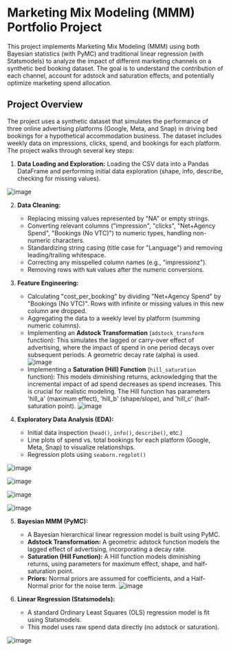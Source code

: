 # Marketing Mix Modeling (MMM) Portfolio Project

This project implements Marketing Mix Modeling (MMM) using both Bayesian statistics (with PyMC) and traditional linear regression (with Statsmodels) to analyze the impact of different marketing channels on a synthetic bed booking dataset. The goal is to understand the contribution of each channel, account for adstock and saturation effects, and potentially optimize marketing spend allocation.

## Project Overview

The project uses a synthetic dataset that simulates the performance of three online advertising platforms (Google, Meta, and Snap) in driving bed bookings for a hypothetical accommodation business.  The dataset includes weekly data on impressions, clicks, spend, and bookings for each platform.  The project walks through several key steps:

1.  **Data Loading and Exploration:** Loading the CSV data into a Pandas DataFrame and performing initial data exploration (shape, info, describe, checking for missing values).

![image](https://github.com/user-attachments/assets/aff94d03-50f0-46ab-9c5f-4f315fc3e4ac)

2.  **Data Cleaning:**
    *   Replacing missing values represented by "NA" or empty strings.
    *   Converting relevant columns ("impression", "clicks", "Net+Agency Spend", "Bookings (No VTC)") to numeric types, handling non-numeric characters.
    *   Standardizing string casing (title case for "Language") and removing leading/trailing whitespace.
    *   Correcting any misspelled column names (e.g., "impressionz").
    *   Removing rows with `NaN` values after the numeric conversions.



3.  **Feature Engineering:**
    *   Calculating "cost\_per\_booking" by dividing "Net+Agency Spend" by "Bookings (No VTC)". Rows with infinite or missing values in this new column are dropped.
    *   Aggregating the data to a weekly level by platform (summing numeric columns).
    *   Implementing an **Adstock Transformation** (`adstock_transform` function): This simulates the lagged or carry-over effect of advertising, where the impact of spend in one period decays over subsequent periods.  A geometric decay rate (alpha) is used.
      ![image](https://github.com/user-attachments/assets/bc084d97-71d2-407a-860e-b742acb4c1a1)
    *   Implementing a **Saturation (Hill) Function** (`hill_saturation` function): This models diminishing returns, acknowledging that the incremental impact of ad spend decreases as spend increases. This is crucial for realistic modeling. The Hill function has parameters 'hill_a' (maximum effect), 'hill_b' (shape/slope), and 'hill_c' (half-saturation point).
      ![image](https://github.com/user-attachments/assets/07a47eb9-7950-4f7c-8cba-42ffb5f4bce8)

      

4.  **Exploratory Data Analysis (EDA):**
    *  Initial data inspection (`head()`, `info()`, `describe()`, etc.)
    *  Line plots of spend vs. total bookings for each platform (Google, Meta, Snap) to visualize relationships.
    *  Regression plots using `seaborn.regplot()`
      
  ![image](https://github.com/user-attachments/assets/9f90cc9b-b3c9-4957-9ec3-7128ff007885)

![image](https://github.com/user-attachments/assets/94038d3b-685e-46bd-a896-e458d9823464)

![image](https://github.com/user-attachments/assets/72b4e661-30bc-44bc-9e46-0d59a18dca3c)

![image](https://github.com/user-attachments/assets/5bcd3b95-d391-48ee-bde7-91669e796b77)

 5. **Bayesian MMM (PyMC):**
    *   A Bayesian hierarchical linear regression model is built using PyMC.
    *   **Adstock Transformation:** A geometric adstock function models the lagged effect of advertising, incorporating a decay rate.
    *   **Saturation (Hill Function):** A Hill function models diminishing returns, using parameters for maximum effect, shape, and half-saturation point.
    *   **Priors:** Normal priors are assumed for coefficients, and a Half-Normal prior for the noise term.
![image](https://github.com/user-attachments/assets/5830cb8f-12ef-4e19-9423-ccb76197ef5b)


6.  **Linear Regression (Statsmodels):**
    *   A standard Ordinary Least Squares (OLS) regression model is fit using Statsmodels.
    *   This model uses raw spend data directly (no adstock or saturation).
  
![image](https://github.com/user-attachments/assets/14404ae2-cc60-41b8-abee-8c83fbb74ce8)

    
